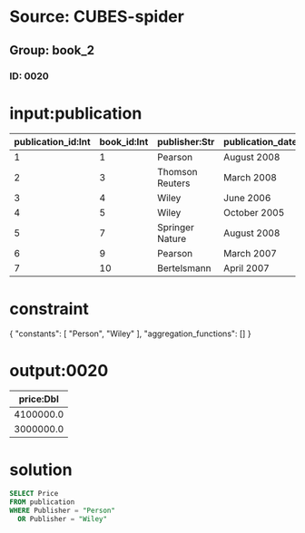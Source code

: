 # Source: CUBES-spider
## Group: book_2
### ID: 0020

# input:publication

| publication_id:Int | book_id:Int | publisher:Str | publication_date:Str | price:Dbl |
|---|---|---|---|---|
| 1 | 1 | Pearson | August 2008 | 15000000.0 |
| 2 | 3 | Thomson Reuters | March 2008 | 6000000.0 |
| 3 | 4 | Wiley | June 2006 | 4100000.0 |
| 4 | 5 | Wiley | October 2005 | 3000000.0 |
| 5 | 7 | Springer Nature | August 2008 | 3000000.0 |
| 6 | 9 | Pearson | March 2007 | 2000000.0 |
| 7 | 10 | Bertelsmann | April 2007 | 2000000.0 |

# constraint

{
  "constants": [
    "Person",
    "Wiley"
  ],
  "aggregation_functions": []
}

# output:0020

| price:Dbl |
|---|
| 4100000.0 |
| 3000000.0 |

# solution

```sql
SELECT Price
FROM publication
WHERE Publisher = "Person"
  OR Publisher = "Wiley"
```
